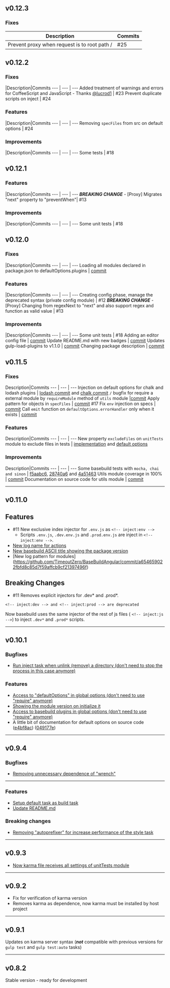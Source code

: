 ## v0.12.3
### Fixes
Description | Commits
|---|---
Prevent proxy when request is to root path / | #25 


## v0.12.2
### Fixes
|Description|Commits
--- | --- | ---
Added treatment of warnings and errors for CoffeeScript and JavaScript - Thanks [@lucrod1](https://github.com/lucrod1) | #23 
Prevent duplicate scripts on inject | #24 


### Features
|Description|Commits
--- | --- | ---
Removing `specFiles` from src on default options | #24 

### Improvements
|Description|Commits
--- | --- | ---
Some tests | #18 

## v0.12.1
### Features
|Description|Commits
--- | --- | ---
***BREAKING CHANGE*** - [Proxy] Migrates "next" property to "preventWhen"|  #13 

### Improvements
|Description|Commits
--- | --- | ---
Some unit tests | #18 


## v0.12.0
### Fixes
|Description|Commits
--- | --- | ---
Loading all modules declared in package.json to defaultOptions.plugins | [commit](https://github.com/TimeoutZero/BaseBuildAngular/commit/32faff548abc1260d3d693f58ad4d1d393419268)

### Features
|Description|Commits
--- | --- | ---
Creating config phase, manage the deprecated syntax (private config module) | #12 
***BREAKING CHANGE*** - [Proxy] Changing from regexNext to "next" and also support regex and function as valid value |  #13 

### Improvements
|Description|Commits
--- | --- | ---
Some unit tests | #18 
Adding an editor config file | [commit](https://github.com/TimeoutZero/BaseBuildAngular/commit/e625d8b072049a62bb7ce6367ee3157d52accb6f)
Update README.md with new badges | [commit](https://github.com/TimeoutZero/BaseBuildAngular/commit/a8dc4e14d735d2cee94b6c5f28a2bd20ac7cffd3)
Updates gulp-load-plugins to v1.1.0 | [commit](https://github.com/TimeoutZero/BaseBuildAngular/commit/ee531309a4b8217befcea99c69f832d975cb02b4)
Changing package description | [commit](https://github.com/TimeoutZero/BaseBuildAngular/commit/70341b1208e120137fdeff30f83ecc86e5940885)

## v0.11.5
### Fixes
Description|Commits
--- | --- | ---
Injection on default options for chalk and lodash plugins | [lodash commit](https://github.com/TimeoutZero/BaseBuildAngular/commit/8aed622fd45815ab03ebf1562aed9ebfd2fd86b5) and  [chalk commit](https://github.com/TimeoutZero/BaseBuildAngular/commit/68a6bd0a07ac67ce10756f1dd9d87076e5f17e85)
`/` bugfix for require a external module by `requireModule` method of `utils` module |[commit](https://github.com/TimeoutZero/BaseBuildAngular/commit/052883e736b0e8e5b31e795904382ece441388c0)
Apply pattern for objects in `specFiles` | [commit](https://github.com/TimeoutZero/BaseBuildAngular/commit/5be022e222b2f01c9bba6d0eab0dba3bb469049c)
#17 Fix `env` injection on specs | [commit](https://github.com/TimeoutZero/BaseBuildAngular/commit/0c5b1222d39d0740c02bafa0e134f29c81e889f7)
Call `emit` function on `defaultOptions.errorHandler` only when it exists | [commit](https://github.com/TimeoutZero/BaseBuildAngular/commit/8aed622fd45815ab03ebf1562aed9ebfd2fd86b5)

### Features
Description|Commits
--- | --- | ---
New property `excludeFiles` on `unitTests` module to exclude files in tests | [implementation](https://github.com/TimeoutZero/BaseBuildAngular/commit/0c5b1222d39d0740c02bafa0e134f29c81e889f7) and  [default options](https://github.com/TimeoutZero/BaseBuildAngular/commit/6a927fd94ee7b249d9712ac76b9b7c39766c2644)

### Improvements
Description|Commits
--- | --- | ---
Some basebuild tests with `mocha, chai and sinon` | [f5aabc6](https://github.com/TimeoutZero/BaseBuildAngular/commit/f5aabc649fb4703e4f335ce3a57f52a0e6da1384), [28740a6](https://github.com/TimeoutZero/BaseBuildAngular/commit/28740a6b9280eb0b21fb4cb5b74e15ff59d09999) and [4a51463](https://github.com/TimeoutZero/BaseBuildAngular/commit/4a51463f63b305ef69201e68447342e6d7db8a61)
Utils module coverage in 100% | [commit](https://github.com/TimeoutZero/BaseBuildAngular/commit/a04b71417802943b2a0abd8f389de62a8868d849)
Documentation on source code for utils module | [commit](https://github.com/TimeoutZero/BaseBuildAngular/commit/92da2c2500bf2720c18ad28553c4ecbbbe389164)

***

## v0.11.0
## Features
- #11 New exclusive index injector for `.env.js` as  `<!-- inject:env -->` 
  + Scripts `.env.js`, `.dev.env.js` and `.prod.env.js` are inject in `<!-- inject:env -->`.  
- [New log name for actions](https://github.com/TimeoutZero/BaseBuildAngular/commit/f83912327bc7159b7b24e4c38cdca0cb937f6226)
- [New basebuild ASCII title showing the package version](https://github.com/TimeoutZero/BaseBuildAngular/commit/a654659022fbfd8c85d7f59affcb9cf21397496f)
- [New log pattern for modules] (https://github.com/TimeoutZero/BaseBuildAngular/commit/a654659022fbfd8c85d7f59affcb9cf21397496f)

## Breaking Changes
- #11 Removes explicit injectors for .dev* and .prod*. 
```
<!-- inject:dev --> and <!-- inject:prod --> are deprecated
```
 Now basebuild uses the same injector of the rest of js files ( `<!-- inject:js -->`) to inject `.dev*` and `.prod*` scripts. 
  

***

## v0.10.1
### Bugfixes

- [Run inject task when unlink (remove) a directory (don't need to stop the process in this case anymore)](https://github.com/TimeoutZero/BaseBuildAngular/commit/355dfe8836e8773311122785478fdcd9672b393e)

### Features

- [Access to "defaultOptions" in global options (don't need to use "require" anymore)](https://github.com/TimeoutZero/BaseBuildAngular/commit/c9aa24b6b75527d413b9e17fe07b177116cb4be8)
- [Showing the module version on initialize it](https://github.com/TimeoutZero/BaseBuildAngular/commit/c9aa24b6b75527d413b9e17fe07b177116cb4be8)
- [Access to basebuild plugins in global options (don't need to use "require" anymore)](https://github.com/TimeoutZero/BaseBuildAngular/commit/908ae15af872321ec3fe5965250d16a205963052)
- A little bit of documentation for default options on source code ([e4bf8ac](https://github.com/TimeoutZero/BaseBuildAngular/commit/e4bf8ac7fb8b35abf52b75c59549795d6152897f))
([049177e](https://github.com/TimeoutZero/BaseBuildAngular/commit/049177e0bbeb2c2933979ebefc06fc88fe1ea107))

***

## v0.9.4
### Bugfixes
- [Removing unnecessary dependence of "wrench"](https://github.com/TimeoutZero/BaseBuildAngular/commit/847e570d8ad408da2047807f222de8c0ff69e030)

***

### Features
- [Setup default task as build task](https://github.com/TimeoutZero/BaseBuildAngular/commit/2ed3cdaa4310580a696d18301984f28811fa0be8)
- [Update README.md](https://github.com/TimeoutZero/BaseBuildAngular/commit/43fad24f1ebe931218d37048b9dc00d4afb31890)

### Breaking changes
- [Removing "autoprefixer" for increase performance of the style task](https://github.com/TimeoutZero/BaseBuildAngular/commit/674fea8b69a1a27b8c5c8ecea94afc0cf1501191)

***

## v0.9.3
- [Now karma file receives all settings of unitTests module](https://github.com/TimeoutZero/BaseBuildAngular/commit/9af2903262f4a150634f5c21df7ed3ae1ba82b63)

***

## v0.9.2
- Fix for verification of karma version
- Removes karma as dependence, now karma must be installed by host project

***

## v0.9.1
Updates on karma server syntax (***not*** compatible with previous versions for `gulp test` and `gulp test:auto` tasks) 

***

## v0.8.2
Stable version - ready for development
